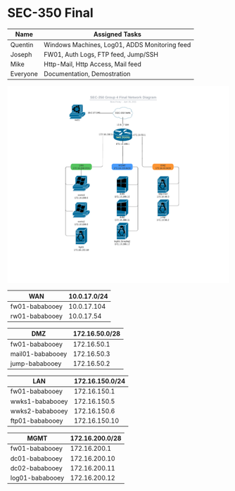 # SEC-350 Final
| Name | Assigned Tasks |
| ------------- | ------------- |
| Quentin  |  Windows Machines, Log01, ADDS Monitoring feed |
| Joseph  | FW01, Auth Logs, FTP feed, Jump/SSH |
| Mike  | Http-Mail, Http Access, Mail feed  |
| Everyone  | Documentation, Demostration  |

![Network Diagra](https://github.com/jfustolojr/SEC-350Final/blob/main/SEC350-FinalDiagram.png)



| **WAN** | **10.0.17.0/24** |
| ------------- | ------------- |
| fw01-bababooey | 10.0.17.104 | 
| rw01-bababooey | 10.0.17.54 |

| **DMZ** | **172.16.50.0/28** |
| ------------- | ------------- | 
| fw01-bababooey | 172.16.50.1 | 
| mail01-bababooey | 172.16.50.3 | 
| jump-bababooey | 172.16.50.2 |  

| **LAN** | **172.16.150.0/24** | 
| ------------- | ------------- | 
| fw01-bababooey | 172.16.150.1 |
| wwks1-bababooey | 172.16.150.5 | 
| wwks2-bababooey | 172.16.150.6 | 
| ftp01-bababooey | 172.16.150.10 | 

| **MGMT** | **172.16.200.0/28** | 
| ------------- | ------------- |
| fw01-bababooey | 172.16.200.1 | 
| dc01-bababooey | 172.16.200.10 | 
| dc02-bababooey | 172.16.200.11 | 
| log01-bababooey | 172.16.200.12 | 
